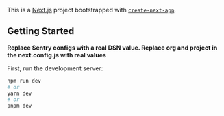 This is a [Next.js](https://nextjs.org/) project bootstrapped with [`create-next-app`](https://github.com/vercel/next.js/tree/canary/packages/create-next-app).

## Getting Started
**Replace Sentry configs with a real DSN value.
Replace org and project in the next.config.js with real values**

First, run the development server:

```bash
npm run dev
# or
yarn dev
# or
pnpm dev
```
